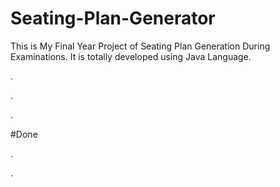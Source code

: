# Seating-Plan-Generator

This is My Final Year Project of Seating Plan Generation During Examinations. It is totally developed using Java Language.












.











































.












































































































































































































.





















































#Done










































































































.




































































































































































































































































































































































































































































































.







































